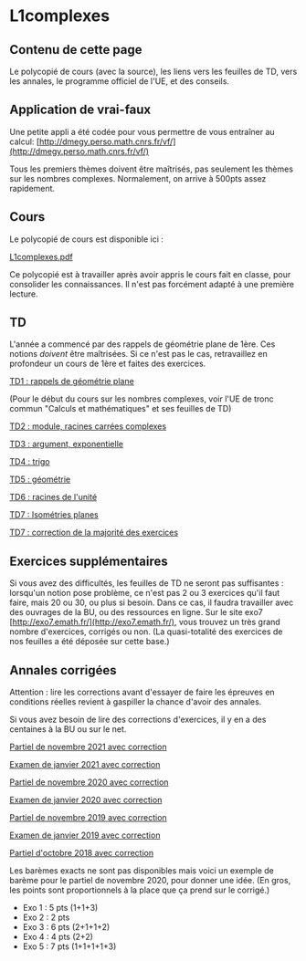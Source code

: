 L1complexes
===========

Contenu de cette page
---------------------
Le polycopié de cours (avec la source), les liens vers les feuilles de TD, vers les annales, le programme officiel de l'UE, et des conseils.

Application de vrai-faux
------------------------

Une petite appli a été codée pour vous permettre de vous entraîner au calcul: [http://dmegy.perso.math.cnrs.fr/vf/](http://dmegy.perso.math.cnrs.fr/vf/)

Tous les premiers thèmes doivent être maîtrisés, pas seulement les thèmes sur les nombres complexes. Normalement, on arrive à 500pts assez rapidement.

Cours
-----

Le polycopié de cours est disponible ici :

[L1complexes.pdf](L1complexes.pdf)

Ce polycopié est à travailler après avoir appris le cours fait en classe, pour consolider les connaissances. Il n'est pas forcément adapté à une première lecture.

TD
---

L'année a commencé par des rappels de géométrie plane de 1ère. Ces notions *doivent* être  maîtrisées. Si ce n'est pas le cas, retravaillez en profondeur un cours de 1ère et faites des exercices.

[TD1 : rappels de géométrie plane](https://bul.univ-lorraine.fr/index.php/s/Nd4p7fc7zdQazaX)

(Pour le début du cours sur les nombres complexes, voir l'UE de tronc commun "Calculs et mathématiques" et ses feuilles de TD)

[TD2 : module, racines carrées complexes](https://bul.univ-lorraine.fr/index.php/s/PCygMBQbt9zMLFk)

[TD3 : argument, exponentielle](https://bul.univ-lorraine.fr/index.php/s/JQTtwqzkxH4ES9Q)

[TD4 : trigo](https://bul.univ-lorraine.fr/index.php/s/5wD4TnxCktFJS5B)

[TD5 : géométrie](https://bul.univ-lorraine.fr/index.php/s/q3ZzfNm4bCYcKcS)

[TD6 : racines de l'unité](https://bul.univ-lorraine.fr/index.php/s/4p9KpdZ7QdWgdYt)

[TD7 : Isométries planes](https://bul.univ-lorraine.fr/index.php/s/iwgMSCrj4tcRgRw)

[TD7 : correction de la majorité des exercices](https://bul.univ-lorraine.fr/index.php/s/kKc2LRjCL9w5XrJ)

Exercices supplémentaires
-------------------------

Si vous avez des difficultés, les feuilles de TD ne seront pas suffisantes : lorsqu'un notion pose problème, ce n'est pas 2 ou 3 exercices qu'il faut faire, mais 20 ou 30, ou plus si besoin. Dans ce cas, il faudra travailler avec des ouvrages de la BU, ou des ressources en ligne. Sur le site exo7 [http://exo7.emath.fr/](http://exo7.emath.fr/), vous trouvez un très grand nombre d'exercices, corrigés ou non. (La quasi-totalité des exercices de nos feuilles  a été déposée sur cette base.)

Annales corrigées
-----------------
Attention : lire les corrections avant d'essayer de faire les épreuves en conditions réelles revient à gaspiller la chance d'avoir des annales.

Si vous avez besoin de lire des corrections d'exercices, il y en a des centaines à la BU ou sur le net.

[Partiel de novembre 2021 avec correction](https://bul.univ-lorraine.fr/index.php/s/dmkCNLmxcdR9ipH)

[Examen de janvier 2021 avec correction](https://bul.univ-lorraine.fr/index.php/s/Yb9tNG2Zb78JB73)

[Partiel de novembre 2020 avec correction](https://bul.univ-lorraine.fr/index.php/s/oo8e285T48NX3qY)

[Examen de janvier 2020 avec correction](https://bul.univ-lorraine.fr/index.php/s/4Pg3L78zGnSmQdy)

[Partiel de novembre 2019 avec correction](https://bul.univ-lorraine.fr/index.php/s/zMfdyHTGf229awA)

[Examen de janvier 2019 avec correction](https://bul.univ-lorraine.fr/index.php/s/2fxetaRnndfoMtZ)

[Partiel d'octobre 2018 avec correction](https://bul.univ-lorraine.fr/index.php/s/7QYK8B3PMNkZyrE)

Les barèmes exacts ne sont pas disponibles mais voici un exemple de barème pour le partiel de novembre 2020, pour donner une idée. (En gros, les points sont proportionnels à la place que ça prend sur le corrigé.)

- Exo 1 : 5 pts (1+1+3)
- Exo 2 : 2 pts
- Exo 3 : 6 pts (2+1+1+2)
- Exo 4 : 4 pts (2+2)
- Exo 5 : 7 pts (1+1+1+1+3)


